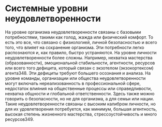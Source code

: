 # Системные уровни неудовлетворенности

На уровне организма неудовлетворенности связаны с базовыми потребностями, такими как голод, жажда или физический комфорт. То есть это все, что связано с физиологией, личной безопасностью и всего того, что влияет на сохранение организма. Эти потребности легко распознаются и, как правило, быстро устраняются.
На уровне личности неудовлетворенности более сложны. Например, нехватка мастерства (образованности), эмоциональной стабильности, агентности, ресурсов или всего того дефицита, который связан с экзотелом (экзокортексом) агента348. Эти дефициты требуют большего осознания и анализа. 
На уровне команды, организации или общества неудовлетворенности могут включать нереализованность в профессиональной сфере, недостаток влияния на общественные процессы или справедливости, нехватка общности и глобальной ответственности. Здесь также можно говорить о безопасности, но не для организма, а для семьи или нации. Такие неудовлетворенности связаны с высоким калибром личности, но для их удовлетворения потребуется, как минимум, большая агентность, высокая степень жизненного мастерства, стрессоустойчивость и много ресурсов349.
